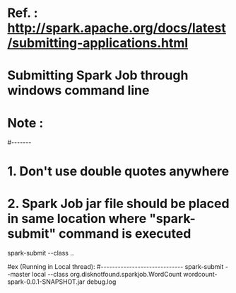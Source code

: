 # Ref. : http://spark.apache.org/docs/latest/submitting-applications.html

# Submitting Spark Job through windows command line
# Note :
#-------
# 1. Don't use double quotes anywhere
# 2. Spark Job jar file should be placed in same location where "spark-submit" command is executed

spark-submit --class <complete job classname with package name> <jar file> <param-1> .. 

#ex (Running in Local thread):
#-----------------------------
spark-submit --master local --class org.disknotfound.sparkjob.WordCount wordcount-spark-0.0.1-SNAPSHOT.jar debug.log
